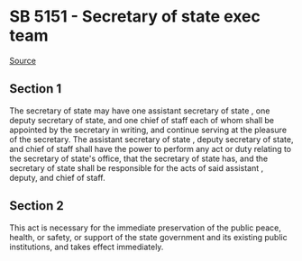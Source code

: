 # SB 5151 - Secretary of state exec team

[Source](http://lawfilesext.leg.wa.gov/biennium/2023-24/Pdf/Bills/Senate%20Bills/5151.pdf)

## Section 1
The secretary of state may have one assistant secretary of state , one deputy secretary of state, and one chief of staff each of whom shall be appointed by the secretary in writing, and continue serving at the pleasure of the secretary. The assistant secretary of state , deputy secretary of state, and chief of staff shall have the power to perform any act or duty relating to the secretary of state's office, that the secretary of state has, and the secretary of state shall be responsible for the acts of said assistant , deputy, and chief of staff.

## Section 2
This act is necessary for the immediate preservation of the public peace, health, or safety, or support of the state government and its existing public institutions, and takes effect immediately.
